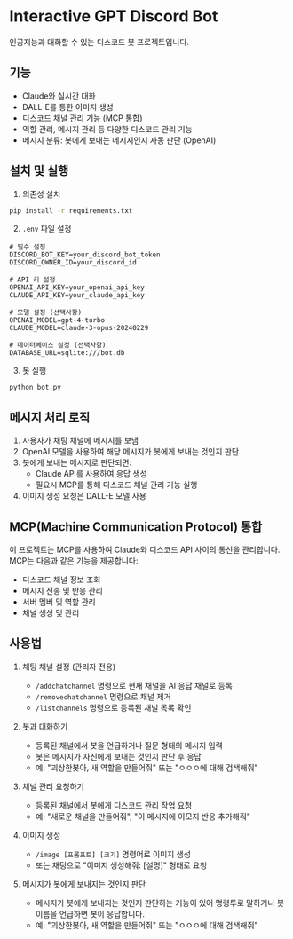# Interactive GPT Discord Bot

인공지능과 대화할 수 있는 디스코드 봇 프로젝트입니다.

## 기능

- Claude와 실시간 대화
- DALL-E를 통한 이미지 생성
- 디스코드 채널 관리 기능 (MCP 통합)
- 역할 관리, 메시지 관리 등 다양한 디스코드 관리 기능
- 메시지 분류: 봇에게 보내는 메시지인지 자동 판단 (OpenAI)

## 설치 및 실행

1. 의존성 설치
```bash
pip install -r requirements.txt
```

2. `.env` 파일 설정
```
# 필수 설정
DISCORD_BOT_KEY=your_discord_bot_token
DISCORD_OWNER_ID=your_discord_id

# API 키 설정
OPENAI_API_KEY=your_openai_api_key
CLAUDE_API_KEY=your_claude_api_key

# 모델 설정 (선택사항)
OPENAI_MODEL=gpt-4-turbo
CLAUDE_MODEL=claude-3-opus-20240229

# 데이터베이스 설정 (선택사항)
DATABASE_URL=sqlite:///bot.db
```

3. 봇 실행
```bash
python bot.py
```

## 메시지 처리 로직

1. 사용자가 채팅 채널에 메시지를 보냄
2. OpenAI 모델을 사용하여 해당 메시지가 봇에게 보내는 것인지 판단
3. 봇에게 보내는 메시지로 판단되면:
   - Claude API를 사용하여 응답 생성
   - 필요시 MCP를 통해 디스코드 채널 관리 기능 실행
4. 이미지 생성 요청은 DALL-E 모델 사용

## MCP(Machine Communication Protocol) 통합

이 프로젝트는 MCP를 사용하여 Claude와 디스코드 API 사이의 통신을 관리합니다. MCP는 다음과 같은 기능을 제공합니다:

- 디스코드 채널 정보 조회
- 메시지 전송 및 반응 관리
- 서버 멤버 및 역할 관리
- 채널 생성 및 관리

## 사용법

1. 채팅 채널 설정 (관리자 전용)
   - `/addchatchannel` 명령으로 현재 채널을 AI 응답 채널로 등록
   - `/removechatchannel` 명령으로 채널 제거
   - `/listchannels` 명령으로 등록된 채널 목록 확인

2. 봇과 대화하기
   - 등록된 채널에서 봇을 언급하거나 질문 형태의 메시지 입력
   - 봇은 메시지가 자신에게 보내는 것인지 판단 후 응답
   - 예: "괴상한봇아, 새 역할을 만들어줘" 또는 "ㅇㅇㅇ에 대해 검색해줘"

3. 채널 관리 요청하기
   - 등록된 채널에서 봇에게 디스코드 관리 작업 요청
   - 예: "새로운 채널을 만들어줘", "이 메시지에 이모지 반응 추가해줘"

4. 이미지 생성
   - `/image [프롬프트] [크기]` 명령어로 이미지 생성
   - 또는 채팅으로 "이미지 생성해줘: [설명]" 형태로 요청

5. 메시지가 봇에게 보내지는 것인지 판단
   - 메시지가 봇에게 보내지는 것인지 판단하는 기능이 있어 명령투로 말하거나 봇 이름을 언급하면 봇이 응답합니다.
   - 예: "괴상한봇아, 새 역할을 만들어줘" 또는 "ㅇㅇㅇ에 대해 검색해줘"
